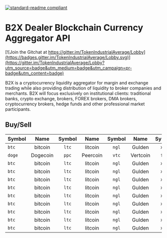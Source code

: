 [![standard-readme compliant](https://img.shields.io/badge/readme%20style-standard-brightgreen.svg?style=flat-square)](https://github.com/RichardLitt/standard-readme)

# B2X Dealer Blockchain Currency Aggregator API

[![Join the Gitchat at https://gitter.im/TokenIndustrialAverage/Lobby](https://badges.gitter.im/TokenIndustrialAverage/Lobby.svg)](https://gitter.im/TokenIndustrialAverage/Lobby?utm_source=badge&utm_medium=badge&utm_campaign=pr-badge&utm_content=badge)


B2X is a cryptocurrency liquidity aggregator for margin and exchange trading while also providing distribution of liquidity to broker companies and merchants. B2X will focus exclusively on institutional clients: traditional banks, crypto exchange, brokers, FOREX brokers, DMA brokers, cryptocurrency brokers, hedge funds and other professional market participants.


## Buy/Sell

| Symbol | Name | Symbol | Name | Symbol | Name | Symbol | Name |
| -------|:-----:| :-----:| :----:|:-----:| :----:| :----:| :---| 
| `btc`  | bitcoin | `ltc` | litcoin | `ngl`| Gulden | `xrp`  | Ripple  |
| `doge` | Dogecoin| `ppc` | Peercoin| `vtc`| Vertcoin | `ftc`  | Feathercoin  | 
| `btc`  | bitcoin | `ltc` | litcoin | `ngl`| Gulden | `xrp`  | Ripple  |
| `btc`  | bitcoin | `ltc` | litcoin | `ngl`| Gulden | `xrp`  | Ripple  |
| `btc`  | bitcoin | `ltc` | litcoin | `ngl`| Gulden | `xrp`  | Ripple  |
| `btc`  | bitcoin | `ltc` | litcoin | `ngl`| Gulden | `xrp`  | Ripple  |
| `btc`  | bitcoin | `ltc` | litcoin | `ngl`| Gulden | `xrp`  | Ripple  | 
| `btc`  | bitcoin | `ltc` | litcoin | `ngl`| Gulden | `xrp`  | Ripple  |
| `btc`  | bitcoin | `ltc` | litcoin | `ngl`| Gulden | `xrp`  | Ripple  |
| `btc`  | bitcoin | `ltc` | litcoin | `ngl`| Gulden | `xrp`  | Ripple  |
| `btc`  | bitcoin | `ltc` | litcoin | `ngl`| Gulden | `xrp`  | Ripple  |
